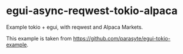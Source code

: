 # egui-async-reqwest-tokio-alpaca
Example tokio + egui, with reqwest and Alpaca Markets. 

This example is taken from https://github.com/parasyte/egui-tokio-example.
